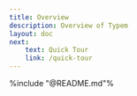 ```yaml
---
title: Overview
description: Overview of Typem
layout: doc
next:
    text: Quick Tour
    link: /quick-tour
---
```


%include "@README.md"%

